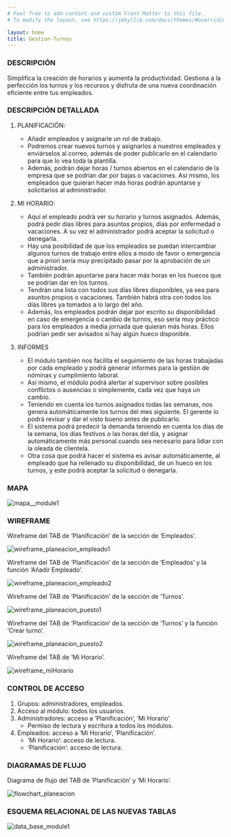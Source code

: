 ```yaml
---
# Feel free to add content and custom Front Matter to this file.
# To modify the layout, see https://jekyllrb.com/docs/themes/#overriding-theme-defaults

layout: home
title: Gestion-Turnos
---
```

### DESCRIPCIÓN
Simplifica la creación de horarios y aumenta la productividad. Gestiona a la perfección los turnos y los recursos y disfruta de una nueva coordinación eficiente entre tus empleados.

### DESCRIPCIÓN DETALLADA

1. PLANIFICACIÓN:
	- Añadir empleados y asignarle un rol de trabajo.
    - Podremos crear nuevos turnos y asignarlos a nuestros empleados y enviárselos al correo, además de poder publicarlo en el calendario para que lo vea toda la plantilla. 
	- Además, podrán dejar horas / turnos abiertos en el calendario de la empresa que se podrían dar por bajas o vacaciones. Así mismo, los empleados que quieran hacer más horas podrán apuntarse y solicitarlos al administrador.

2. MI HORARIO:
	- Aquí el empleado podrá ver su horario y turnos asignados. Además, podrá pedir días libres para asuntos propios, días por enfermedad o vacaciones. A su vez el administrador podrá aceptar la solicitud o denegarla.
	- Hay una posibilidad de que los empleados se puedan intercambiar algunos turnos de trabajo entre ellos a modo de favor o emergencia que a priori sería muy precipitado pasar por la aprobación de un administrador.
	- También podrán apuntarse para hacer más horas en los huecos que se podrían dar en los turnos.
	- Tendrán una lista con todos sus días libres disponibles, ya sea para asuntos propios o vacaciones. También habrá otra con todos los días libres ya tomados a lo largo del año.
	- Además, los empleados podrán dejar por escrito su disponibilidad en caso de emergencia o cambio de turnos, eso sería muy práctico para los empleados a media jornada que quieran más horas. Ellos podrían pedir ser avisados si hay algún hueco disponible.

3. INFORMES
	- El módulo también nos facilita el seguimiento de las horas trabajadas por cada empleado y podrá generar informes para la gestión de nóminas y cumplimiento laboral.
	- Así mismo, el módulo podrá alertar al supervisor sobre posibles conflictos o ausencias o simplemente, cada vez que haya un cambio.
	- Teniendo en cuenta los turnos asignados todas las semanas, nos genera automáticamente los turnos del mes siguiente. El gerente lo podrá revisar y dar el visto bueno antes de publicarlo.
	- El sistema podrá predecir la demanda teniendo en cuenta los días de la semana, los días festivos o las horas del día, y asignar automáticamente más personal cuando sea necesario para lidiar con la oleada de clientela. 
    - Otra cosa que podrá hacer el sistema es avisar automáticamente, al empleado que ha rellenado su disponibilidad, de un hueco en los turnos, y este podrá aceptar la solicitud o denegarla.


### MAPA

![mapa__module1](img/mapa__module1.jpg)


### WIREFRAME

Wireframe del TAB de ‘Planificación’ de la sección de ‘Empleados’.

![wireframe_planeacion_empleado1](img/wireframe_planeacion_empleado1.jpg)

Wireframe del TAB de ‘Planificación’ de la sección de ‘Empleados’ y la función ‘Añadir Empleado’.

![wireframe_planeacion_empleado2](img/wireframe_planeacion_empleado2.jpg)

Wireframe del TAB de ‘Planificación’ de la sección de ‘Turnos’.

![wireframe_planeacion_puesto1](img/wireframe_planeacion_puesto1.jpg)

Wireframe del TAB de ‘Planificación’ de la sección de ‘Turnos’ y la función ‘Crear turno’.

![wireframe_planeacion_puesto2](img/wireframe_planeacion_puesto2.jpg)

Wireframe del TAB de ‘Mi Horario’.

![wireframe_miHorario](img/wireframe_miHorario.jpg)


### CONTROL DE ACCESO

1. Grupos: administradores, empleados.
2. Acceso al módulo: todos los usuarios.
3. Administradores: acceso a ‘Planificación’, ‘Mi Horario’ 
	- Permiso de lectura y escritura a todos los módulos.
4. Empleados: acceso a ‘Mi Horario’, ‘Planificación’.
	- ‘Mi Horario’: acceso de lectura.
	- ‘Planificación’: acceso de lectura.


### DIAGRAMAS DE FLUJO

Diagrama de flujo del TAB de ‘Planificación’ y ‘Mi Horario’.

![flowchart_planeacion](img/flowchart_planeacion.jpg)


### ESQUEMA RELACIONAL DE LAS NUEVAS TABLAS

![data_base_module1](img/data_base_module1.jpg)
